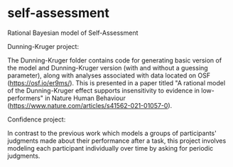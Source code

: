 # self-assessment
Rational Bayesian model of Self-Assessment

Dunning-Kruger project:

The Dunning-Kruger folder contains code for generating basic version of the model and Dunning-Kruger version (with and without a guessing parameter), along with analyses associated with data located on OSF (https://osf.io/er9ms/). This is presented in a paper titled "A rational model of the Dunning-Kruger effect supports insensitivity to evidence in low-performers" in Nature Human Behaviour (https://www.nature.com/articles/s41562-021-01057-0).

Confidence project:

In contrast to the previous work which models a groups of participants' judgments made about their performance after a task, this project involves modeling each participant individually over time by asking for periodic judgments. 